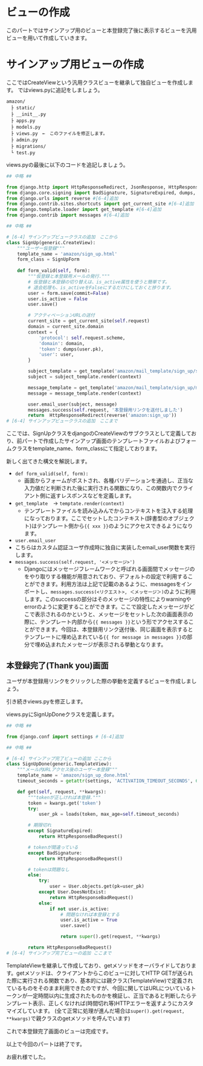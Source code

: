 # ビューの作成
このパートではサインアップ用のビューと本登録完了後に表示するビューを汎用ビューを用いて作成していきます。

# サインアップ用ビューの作成
ここではCreateViewという汎用クラスビューを継承して独自ビューを作成します。
ではviews.pyに追記をしましょう。
```
amazon/
　├ static/
　├ __init__.py
　├ apps.py
　├ models.py
　├ views.py　←　このファイルを修正します。
　├ admin.py
　├ migrations/
　└ test.py
```
views.pyの最後に以下のコードを追記しましょう。

```py
## 中略 ##

from django.http import HttpResponseRedirect, JsonResponse, HttpResponseBadRequest #[6-4]追加
from django.core.signing import BadSignature, SignatureExpired, dumps, loads #[6-4]追加
from django.urls import reverse #[6-4]追加
from django.contrib.sites.shortcuts import get_current_site #[6-4]追加
from django.template.loader import get_template #[6-4]追加
from django.contrib import messages #[6-4]追加

## 中略 ##

# [6-4] サインアップビュークラスの追加　ここから
class SignUp(generic.CreateView):
    """ユーザー仮登録"""
    template_name = 'amazon/sign_up.html'
    form_class = SignUpForm
   
    def form_valid(self, form):
        """仮登録と本登録用メールの発行."""
        # 仮登録と本登録の切り替えは、is_active属性を使うと簡単です。
        # 退会処理も、is_activeをFalseにするだけにしておくと捗ります。
        user = form.save(commit=False)
        user.is_active = False
        user.save()

        # アクティベーションURLの送付
        current_site = get_current_site(self.request)
        domain = current_site.domain
        context = {
            'protocol': self.request.scheme,
            'domain': domain,
            'token': dumps(user.pk),
            'user': user,
        }

        subject_template = get_template('amazon/mail_template/sign_up/subject.txt')
        subject = subject_template.render(context)

        message_template = get_template('amazon/mail_template/sign_up/message.txt')
        message = message_template.render(context)

        user.email_user(subject, message)
        messages.success(self.request, '本登録用リンクを送付しました')
        return  HttpResponseRedirect(reverse('amazon:sign_up'))
# [6-4] サインアップビュークラスの追加　ここまで
```

ここでは、SignUpクラスをdjangoのCreateViewのサブクラスとして定義しており、前パートで作成したサインアップ画面のテンプレートファイルおよびフォームクラスをtemplate_name、form_classにて指定しております。

新しく出てきた構文を解説します。
* `def form_valid(self, form):`
  * 画面からフォームがポストされ、各種バリデーションを通過し、正当な入力値だと判断された後に実行される関数になり、この関数内でクライアント側に返すレスポンスなどを定義します。
* `get_template`　→ `temptate.render(context)`
  * テンプレートファイルを読み込みんでからコンテキストを注入する処理になっております。ここでセットしたコンテキスト(辞書型のオブジェクト)はテンプレート側から`{{ xxx }}`のようにアクセスできるようになります。
*  `user.email_user`
  * こちらはカスタム認証ユーザ作成時に独自に実装したemail_user関数を実行します。
* `messages.success(self.request, '<メッセージ>')`
  * Djangoにはメッセージフレームワークと呼ばれる画面間でメッセージのをやり取りする機能が用意されており、デフォルトの設定で利用することができます。利用方法は上記で記載のあるように、messagesをインポートし、`messages.success(<リクエスト>, ＜メッセージ＞)`のように利用します。このsuccessの部分はそのメッセージの特性によりwarningやerrorのように変更することができます。ここで設定したメッセージがどこで表示されるのかというと、メッセージをセットした次の画面表示の際に、テンプレート内部から`{{ messages }}`という形でアクセスすることができます。今回は、本登録用リンク送付後、同じ画面を表示するとテンプレートに埋め込まれている`{{ for message in messages }}`の部分で埋め込まれたメッセージが表示される挙動となります。


## 本登録完了(Thank you)画面
ユーザが本登録用リンクをクリックした際の挙動を定義するビューを作成しましょう。

引き続きviews.pyを修正します。

views.pyにSignUpDoneクラスを定義します。

```py
## 中略 ##

from django.conf import settings # [6-4]追加

## 中略 ##

# [6-4] サインアップ完了ビューの追加 ここから
class SignUpDone(generic.TemplateView):
    """メール内URLアクセス後のユーザー本登録"""
    template_name = 'amazon/sign_up_done.html'
    timeout_seconds = getattr(settings, 'ACTIVATION_TIMEOUT_SECONDS', 60*60*24)  # デフォルトでは1日以内

    def get(self, request, **kwargs):
        """tokenが正しければ本登録."""
        token = kwargs.get('token')
        try:
            user_pk = loads(token, max_age=self.timeout_seconds)

        # 期限切れ
        except SignatureExpired:
            return HttpResponseBadRequest()

        # tokenが間違っている
        except BadSignature:
            return HttpResponseBadRequest()

        # tokenは問題なし
        else:
            try:
                user = User.objects.get(pk=user_pk)
            except User.DoesNotExist:
                return HttpResponseBadRequest()
            else:
                if not user.is_active:
                    # 問題なければ本登録とする
                    user.is_active = True
                    user.save()

                    return super().get(request, **kwargs)

        return HttpResponseBadRequest()
# [6-4] サインアップ完了ビューの追加 ここまで
```

TemplateViewを継承して作成しており、getメソッドをオーバライドしております。getメソッドは、クライアントからこのビューに対してHTTP GETが送られた際に実行される関数であり、基本的には親クラス(TemplateView)で定義されているものをそのまま利用できたのですが、今回に関してはURLについているトークンが一定時間以内に生成されたものかを検証し、正当であると判断したらテンプレート表示、正しくなければ(時間切れ等)HTTPエラーを返すようにカスタマイズしています。
(全て正常に処理が進んだ場合は`super().get(request, **kwargs)`で親クラスのgetメソッドを呼んでいます)


これで本登録完了画面のビューは完成です。

以上で今回のパートは終了です。

お疲れ様でした。


